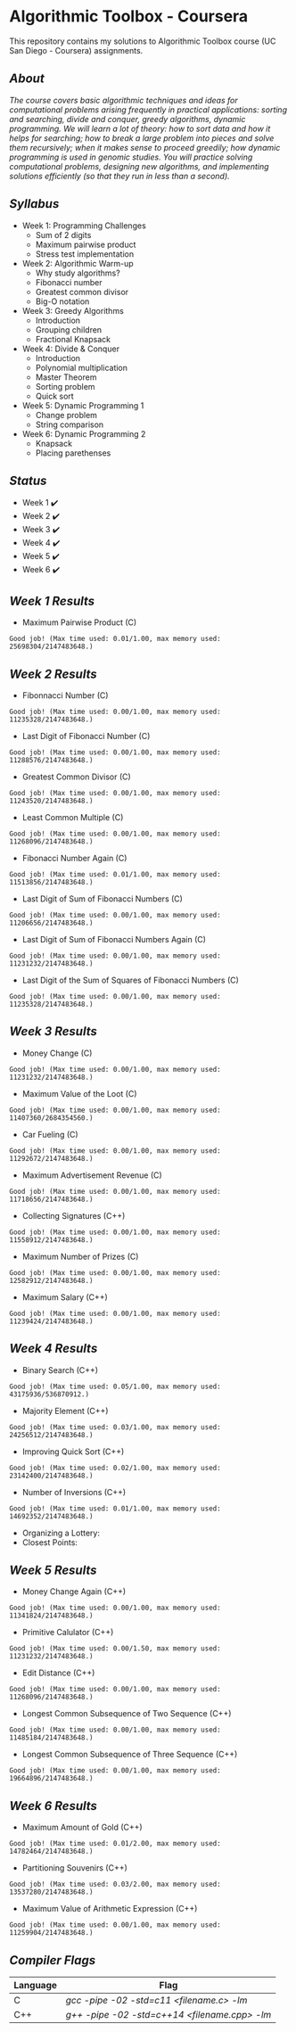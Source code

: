 # Algorithmic Toolbox - Coursera
This repository contains my solutions to Algorithmic Toolbox course (UC San Diego - Coursera) assignments.

## _About_
_The course covers basic algorithmic techniques and ideas for computational problems arising frequently in practical applications: sorting and searching, divide and conquer, greedy algorithms, dynamic programming. We will learn a lot of theory: how to sort data and how it helps for searching; how to break a large problem into pieces and solve them recursively; when it makes sense to proceed greedily; how dynamic programming is used in genomic studies. You will practice solving computational problems, designing new algorithms, and implementing solutions efficiently (so that they run in less than a second)._

## _Syllabus_

- Week 1: Programming Challenges
  - Sum of 2 digits
  - Maximum pairwise product
  - Stress test implementation
- Week 2: Algorithmic Warm-up
  - Why study algorithms?
  - Fibonacci number
  - Greatest common divisor
  - Big-O notation 
- Week 3: Greedy Algorithms
  - Introduction
  - Grouping children
  - Fractional Knapsack  
- Week 4: Divide & Conquer
  - Introduction
  - Polynomial multiplication
  - Master Theorem
  - Sorting problem
  - Quick sort 
- Week 5: Dynamic Programming 1
  - Change problem
  - String comparison 
- Week 6: Dynamic Programming 2
  - Knapsack
  - Placing parethenses 

## _Status_

- Week 1 :heavy_check_mark:
- Week 2 :heavy_check_mark:
- Week 3 :heavy_check_mark:
- Week 4 :heavy_check_mark:
- Week 5 :heavy_check_mark:
- Week 6 :heavy_check_mark:

## _Week 1 Results_
- Maximum Pairwise Product (C)
```
Good job! (Max time used: 0.01/1.00, max memory used: 25698304/2147483648.)
```
## _Week 2 Results_
- Fibonnacci Number (C)
```
Good job! (Max time used: 0.00/1.00, max memory used: 11235328/2147483648.)
```
- Last Digit of Fibonacci Number (C)
```
Good job! (Max time used: 0.00/1.00, max memory used: 11288576/2147483648.)
```
- Greatest Common Divisor (C)
```
Good job! (Max time used: 0.00/1.00, max memory used: 11243520/2147483648.)
```
- Least Common Multiple (C)
```
Good job! (Max time used: 0.00/1.00, max memory used: 11268096/2147483648.)
```
- Fibonacci Number Again (C)
```
Good job! (Max time used: 0.01/1.00, max memory used: 11513856/2147483648.)
```
- Last Digit of Sum of Fibonacci Numbers (C)
```
Good job! (Max time used: 0.00/1.00, max memory used: 11206656/2147483648.)
```
- Last Digit of Sum of Fibonacci Numbers Again (C)
```
Good job! (Max time used: 0.00/1.00, max memory used: 11231232/2147483648.)
```
- Last Digit of the Sum of Squares of Fibonacci Numbers (C)
```
Good job! (Max time used: 0.00/1.00, max memory used: 11235328/2147483648.)
```
## _Week 3 Results_
- Money Change (C)
```
Good job! (Max time used: 0.00/1.00, max memory used: 11231232/2147483648.)
```
- Maximum Value of the Loot (C)
```
Good job! (Max time used: 0.00/1.00, max memory used: 11407360/2684354560.)
```
- Car Fueling (C)
```
Good job! (Max time used: 0.00/1.00, max memory used: 11292672/2147483648.)
```
- Maximum Advertisement Revenue (C)
```
Good job! (Max time used: 0.00/1.00, max memory used: 11718656/2147483648.)
```
- Collecting Signatures (C++)
```
Good job! (Max time used: 0.00/1.00, max memory used: 11558912/2147483648.)
```
- Maximum Number of Prizes (C)
```
Good job! (Max time used: 0.00/1.00, max memory used: 12582912/2147483648.)
```
- Maximum Salary (C++)
```
Good job! (Max time used: 0.00/1.00, max memory used: 11239424/2147483648.)
```
## _Week 4 Results_
- Binary Search (C++)
```
Good job! (Max time used: 0.05/1.00, max memory used: 43175936/536870912.)
```
- Majority Element (C++)
```
Good job! (Max time used: 0.03/1.00, max memory used: 24256512/2147483648.)
```
- Improving Quick Sort (C++)
```
Good job! (Max time used: 0.02/1.00, max memory used: 23142400/2147483648.)
```
- Number of Inversions (C++)
```
Good job! (Max time used: 0.01/1.00, max memory used: 14692352/2147483648.)
```
- Organizing a Lottery: 
- Closest Points:

## _Week 5 Results_
- Money Change Again (C++)
```
Good job! (Max time used: 0.00/1.00, max memory used: 11341824/2147483648.)
```
- Primitive Calulator (C++)
```
Good job! (Max time used: 0.00/1.50, max memory used: 11231232/2147483648.)
```
- Edit Distance (C++)
```
Good job! (Max time used: 0.00/1.00, max memory used: 11268096/2147483648.)
```
- Longest Common Subsequence of Two Sequence (C++)
```
Good job! (Max time used: 0.00/1.00, max memory used: 11485184/2147483648.)
```
- Longest Common Subsequence of Three Sequence (C++)
```
Good job! (Max time used: 0.00/1.00, max memory used: 19664896/2147483648.)
```

## _Week 6 Results_
- Maximum Amount of Gold (C++)
```
Good job! (Max time used: 0.01/2.00, max memory used: 14782464/2147483648.)
```
- Partitioning Souvenirs (C++)
```
Good job! (Max time used: 0.03/2.00, max memory used: 13537280/2147483648.)
```
- Maximum Value of Arithmetic Expression (C++)
```
Good job! (Max time used: 0.00/1.00, max memory used: 11259904/2147483648.)
```

## _Compiler Flags_

| Language | Flag |
| -------- | ------ |
| C | _gcc -pipe -02 -std=c11 <filename.c> -lm_ |
| C++ | _g++ -pipe -02 -std=c++14 <filename.cpp> -lm_ |

